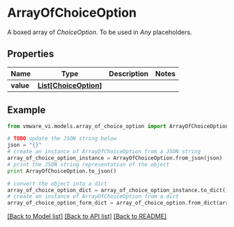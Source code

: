 # ArrayOfChoiceOption

A boxed array of *ChoiceOption*. To be used in *Any* placeholders. 

## Properties
Name | Type | Description | Notes
------------ | ------------- | ------------- | -------------
**value** | [**List[ChoiceOption]**](ChoiceOption.md) |  | 

## Example

```python
from vmware_vi.models.array_of_choice_option import ArrayOfChoiceOption

# TODO update the JSON string below
json = "{}"
# create an instance of ArrayOfChoiceOption from a JSON string
array_of_choice_option_instance = ArrayOfChoiceOption.from_json(json)
# print the JSON string representation of the object
print ArrayOfChoiceOption.to_json()

# convert the object into a dict
array_of_choice_option_dict = array_of_choice_option_instance.to_dict()
# create an instance of ArrayOfChoiceOption from a dict
array_of_choice_option_form_dict = array_of_choice_option.from_dict(array_of_choice_option_dict)
```
[[Back to Model list]](../README.md#documentation-for-models) [[Back to API list]](../README.md#documentation-for-api-endpoints) [[Back to README]](../README.md)


